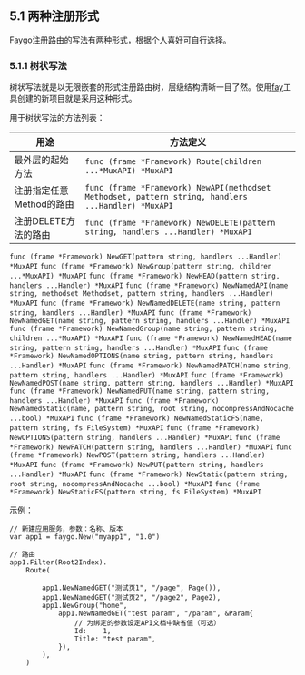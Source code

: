 ## 5.1 两种注册形式

Faygo注册路由的写法有两种形式，根据个人喜好可自行选择。

### 5.1.1 树状写法

树状写法就是以无限嵌套的形式注册路由树，层级结构清晰一目了然。使用[fay](https://github.com/henrylee2cn/fay)工具创建的新项目就是采用这种形式。

用于树状写法的方法列表：

用途            | 方法定义
------------------|------------------------------------------
最外层的起始方法   | `func (frame *Framework) Route(children ...*MuxAPI) *MuxAPI`
注册指定任意Method的路由 | `func (frame *Framework) NewAPI(methodset Methodset, pattern string, handlers ...Handler) *MuxAPI`
注册DELETE方法的路由 | `func (frame *Framework) NewDELETE(pattern string, handlers ...Handler) *MuxAPI`
  `func (frame *Framework) NewGET(pattern string, handlers ...Handler) *MuxAPI`
  `func (frame *Framework) NewGroup(pattern string, children ...*MuxAPI) *MuxAPI`
  `func (frame *Framework) NewHEAD(pattern string, handlers ...Handler) *MuxAPI`
  `func (frame *Framework) NewNamedAPI(name string, methodset Methodset, pattern string, handlers ...Handler) *MuxAPI`
  `func (frame *Framework) NewNamedDELETE(name string, pattern string, handlers ...Handler) *MuxAPI`
  `func (frame *Framework) NewNamedGET(name string, pattern string, handlers ...Handler) *MuxAPI`
  `func (frame *Framework) NewNamedGroup(name string, pattern string, children ...*MuxAPI) *MuxAPI`
  `func (frame *Framework) NewNamedHEAD(name string, pattern string, handlers ...Handler) *MuxAPI`
  `func (frame *Framework) NewNamedOPTIONS(name string, pattern string, handlers ...Handler) *MuxAPI`
  `func (frame *Framework) NewNamedPATCH(name string, pattern string, handlers ...Handler) *MuxAPI`
  `func (frame *Framework) NewNamedPOST(name string, pattern string, handlers ...Handler) *MuxAPI`
  `func (frame *Framework) NewNamedPUT(name string, pattern string, handlers ...Handler) *MuxAPI`
  `func (frame *Framework) NewNamedStatic(name, pattern string, root string, nocompressAndNocache ...bool) *MuxAPI`
  `func (frame *Framework) NewNamedStaticFS(name, pattern string, fs FileSystem) *MuxAPI`
  `func (frame *Framework) NewOPTIONS(pattern string, handlers ...Handler) *MuxAPI`
  `func (frame *Framework) NewPATCH(pattern string, handlers ...Handler) *MuxAPI`
  `func (frame *Framework) NewPOST(pattern string, handlers ...Handler) *MuxAPI`
  `func (frame *Framework) NewPUT(pattern string, handlers ...Handler) *MuxAPI`
  `func (frame *Framework) NewStatic(pattern string, root string, nocompressAndNocache ...bool) *MuxAPI`
  `func (frame *Framework) NewStaticFS(pattern string, fs FileSystem) *MuxAPI`

示例：

```
// 新建应用服务，参数：名称、版本
var app1 = faygo.New("myapp1", "1.0")

// 路由
app1.Filter(Root2Index).
    Route(
    
        app1.NewNamedGET("测试页1", "/page", Page()),
        app1.NewNamedGET("测试页2", "/page2", Page2),
        app1.NewGroup("home",
            app1.NewNamedGET("test param", "/param", &Param{
                // 为绑定的参数设定API文档中缺省值（可选）
                Id:    1,
                Title: "test param",
            }),
        ),
    )
```

